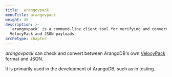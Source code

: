 ```yaml
---
title: _arangovpack_
menuTitle: arangovpack
weight: 45
description: >-
  `arangovpack` is a command-line client tool for verifying and converting
  VelocyPack and JSON payloads
archetype: chapter
---
```

_arangovpack_ can check and convert between ArangoDB's own
[VelocyPack](http://github.com/arangodb/velocypack) format and JSON.

It is primarily used in the development of ArangoDB, such as in testing.
